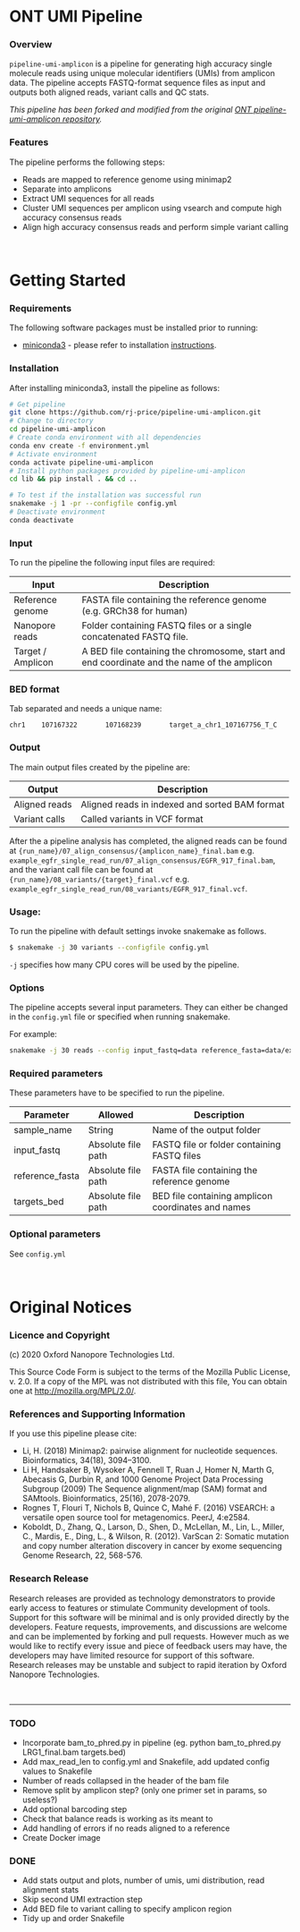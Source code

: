 # ONT UMI Pipeline

### Overview

`pipeline-umi-amplicon` is a pipeline for generating high accuracy single
molecule reads using unique molecular identifiers (UMIs) from amplicon data.
The pipeline accepts FASTQ-format sequence files as input and outputs both
aligned reads, variant calls and QC stats.

*This pipeline has been forked and modified from the original [ONT pipeline-umi-amplicon repository](https://github.com/nanoporetech/pipeline-umi-amplicon).*

### Features

The pipeline performs the following steps:
- Reads are mapped to reference genome using minimap2
- Separate into amplicons
- Extract UMI sequences for all reads
- Cluster UMI sequences per amplicon using vsearch and compute high accuracy consensus reads
- Align high accuracy consensus reads and perform simple variant calling

<br>


# Getting Started

### Requirements
The following software packages must be installed prior to running:

-  [miniconda3](https://conda.io/miniconda.html) - please refer to installation [instructions](https://conda.io/projects/conda/en/latest/user-guide/install/index.html).

### Installation
After installing miniconda3, install the pipeline as follows:
```bash
# Get pipeline
git clone https://github.com/rj-price/pipeline-umi-amplicon.git 
# Change to directory
cd pipeline-umi-amplicon
# Create conda environment with all dependencies
conda env create -f environment.yml
# Activate environment
conda activate pipeline-umi-amplicon
# Install python packages provided by pipeline-umi-amplicon
cd lib && pip install . && cd ..

# To test if the installation was successful run
snakemake -j 1 -pr --configfile config.yml
# Deactivate environment
conda deactivate
```

### Input

To run the pipeline the following input files are required:

| Input | Description |
|-------|-------------|
| Reference genome | FASTA file containing the reference genome (e.g. GRCh38 for human) |
| Nanopore reads | Folder containing FASTQ files or a single concatenated FASTQ file. |
| Target / Amplicon | A BED file containing the chromosome, start and end coordinate and the name of the amplicon |

### BED format
Tab separated and needs a unique name:
```
chr1    107167322       107168239       target_a_chr1_107167756_T_C
```

### Output

The main output files created by the pipeline are:

| Output | Description |
|--------|-------------|
| Aligned reads | Aligned reads in indexed and sorted BAM format |
| Variant calls | Called variants in VCF format |

After the a pipeline analysis has completed, the aligned reads can be found at `{run_name}/07_align_consensus/{amplicon_name}_final.bam` e.g. `example_egfr_single_read_run/07_align_consensus/EGFR_917_final.bam`, and the variant call file can be found at `{run_name}/08_variants/{target}_final.vcf` e.g. `example_egfr_single_read_run/08_variants/EGFR_917_final.vcf`.

### Usage:

To run the pipeline with default settings invoke snakemake as follows.

```bash
$ snakemake -j 30 variants --configfile config.yml
```

`-j` specifies how many CPU cores will be used by the pipeline.

### Options

The pipeline accepts several input parameters. They can either be changed in the `config.yml` file or specified when running snakemake.

For example:
```bash
snakemake -j 30 reads --config input_fastq=data reference_fasta=data/example_egfr_reference.fasta targets_bed=data/example_egfr_amplicon.bed
```

### Required parameters

These parameters have to be specified to run the pipeline.

| Parameter | Allowed | Description |
|-----------|---------|-------------|
| sample_name | String | Name of the output folder |
| input_fastq | Absolute file path | FASTQ file or folder containing FASTQ files |
| reference_fasta | Absolute file path | FASTA file containing the reference genome |
| targets_bed | Absolute file path | BED file containing amplicon coordinates and names |

### Optional parameters

See `config.yml`

<br>

# Original Notices
### Licence and Copyright

(c) 2020 Oxford Nanopore Technologies Ltd.

This Source Code Form is subject to the terms of the Mozilla Public License, v. 2.0. If a copy of the MPL was not distributed with this file, You can obtain one at http://mozilla.org/MPL/2.0/.

### References and Supporting Information
If you use this pipeline please cite:

- Li, H. (2018) Minimap2: pairwise alignment for nucleotide sequences. Bioinformatics, 34(18), 3094–3100.
- Li H, Handsaker B, Wysoker A, Fennell T, Ruan J, Homer N, Marth G, Abecasis G, Durbin R, and 1000 Genome Project Data Processing Subgroup (2009) The Sequence alignment/map (SAM) format and SAMtools. Bioinformatics, 25(16), 2078-2079.
- Rognes T, Flouri T, Nichols B, Quince C, Mahé F. (2016) VSEARCH: a versatile open source tool for metagenomics. PeerJ, 4:e2584.
- Koboldt, D., Zhang, Q., Larson, D., Shen, D., McLellan, M., Lin, L., Miller, C., Mardis, E., Ding, L., & Wilson, R. (2012). VarScan 2: Somatic mutation and copy number alteration discovery in cancer by exome sequencing Genome Research, 22, 568-576.

### Research Release

Research releases are provided as technology demonstrators to provide early
access to features or stimulate Community development of tools. Support for this
software will be minimal and is only provided directly by the developers.
Feature requests, improvements, and discussions are welcome and can be
implemented by forking and pull requests. However much as we would like to
rectify every issue and piece of feedback users may have, the developers may
have limited resource for support of this software. Research releases may be
unstable and subject to rapid iteration by Oxford Nanopore Technologies.

<br>

******************
### TODO
- Incorporate bam_to_phred.py in pipeline (eg. python bam_to_phred.py LRG1_final.bam targets.bed)
- Add max_read_len to config.yml and Snakefile, add updated config values to Snakefile
- Number of reads collapsed in the header of the bam file 
- Remove split by amplicon step? (only one primer set in params, so useless?)
- Add optional barcoding step
- Check that balance reads is working as its meant to
- Add handling of errors if no reads aligned to a reference
- Create Docker image

### DONE
- Add stats output and plots, number of umis, umi distribution, read alignment stats
- Skip second UMI extraction step
- Add BED file to variant calling to specify amplicon region
- Tidy up and order Snakefile
